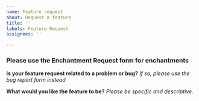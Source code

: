 ```yaml
---
name: Feature request
about: Request a feature
title: ''
labels: Feature Request
assignees: ''

---
```


### Please use the Enchantment Request form for enchantments
**Is your feature request related to a problem or bug?**
_If so, please use the bug report form instead_

**What would you like the feature to be?**
_Please be specific and descriptive._

